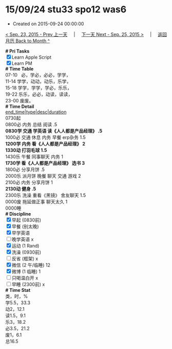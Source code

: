 # 15/09/24 stu33 spo12 was6

- Created on 2015-09-24 00:00:00

[< Sep. 23, 2015 - Prev 上一天](/lifelogs/2015/09/d23.md) &nbsp; &nbsp; | &nbsp; &nbsp; [下一天 Next - Sep. 25, 2015 >](/lifelogs/2015/09/d25.md) &nbsp; &nbsp; |  &nbsp; &nbsp; [返回月历 Back to Month ^](/lifelogs/2015/09/index.md)
<br/><div><b># Pri Tasks</b></div><div><input checked="true" type="checkbox"/>Learn Apple Script</div><div><input checked="true" type="checkbox"/>Learn PM</div><div><b># Time Table</b></div><div>07-10   必，学必，必必，学学，</div><div>11-14 学学，动动，动乐，乐学，</div><div>15-18 学学，学学，学必，乐乐，</div><div>19-22 乐乐，必必，动读，读读，</div><div>23-00 废废。</div><div><b># Time Detail</b></div><div><u>end_time|type|desc|duration</u></div><div>0730起</div><div>0800必 内务 总结 阅读 .5</div><div><b>0830学 交通 学英语 读《人人都是产品经理》 .5</b></div><div>1000必 交通 休息 内务 早餐 erp杂务 1.5</div><div><b>1200学 内务 看《人人都是产品经理》 2</b></div><div><b>1330动 打羽毛球 1.5</b></div><div>1430乐 午餐 同事聊天 内务 1</div><div><b>1730学 看《人人都是产品经理》 选书 3</b></div><div>1800必 分享月饼 .5</div><div>2000乐 派月饼 晚餐 聊天 交通 游戏 2</div><div>2100必 内务 分享月饼 1</div><div><b>2130动 健身 .5</b></div><div>2300乐 洗澡 重看《黑镜》 舍友聊天 1.5</div><div>0000废 拖延做正事 聊天太久 1</div><div>0000睡</div><div><b># Discipline</b></div><div><input checked="true" type="checkbox"/>早起 (0830前)</div><div><input checked="true" type="checkbox"/>早餐 (别太晚)</div><div><input checked="true" type="checkbox"/>早学英语</div><div><input type="checkbox"/>晚学英语 x</div><div><input checked="true" type="checkbox"/>运动 (1 Rand)</div><div><input checked="true" type="checkbox"/>洗澡 (0930前)</div><div><input type="checkbox"/>反省 (框架) x</div><div><input checked="true" type="checkbox"/>微信 (2 午/临睡) 12</div><div><input checked="true" type="checkbox"/>微博 (1 临睡) 1</div><div><input type="checkbox"/>只喝温白开 x</div><div><input type="checkbox"/>早睡 (2300前) x</div><div><b># Time Stat</b></div><div>类，时，%</div><div>学5.5，33.3</div><div>动2，12.1</div><div>读1.5，9.1</div><div>乐3，18.2</div><div>必3.5，21.2</div><div>废1，6.1</div><div>总16.5</div>
